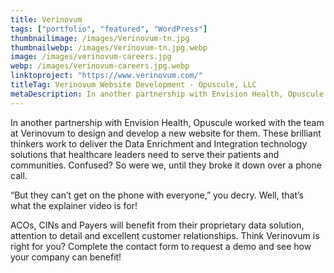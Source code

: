 ```yaml
---
title: Verinovum
tags: ["portfolio", "featured", "WordPress"]
thumbnailimage: /images/Verinovum-tn.jpg
thumbnailwebp: /images/Verinovum-tn.jpg.webp
image: /images/verinovum-careers.jpg
webp: /images/verinovum-careers.jpg.webp
linktoproject: "https://www.verinovum.com/"
titleTag: Verinovum Website Development - Opuscule, LLC
metaDescription: In another partnership with Envision Health, Opuscule worked with the team at Verinovum to design and develop a new website for them.
---
```


In another partnership with Envision Health, Opuscule worked with the team at Verinovum to design and develop a new website for them. These brilliant thinkers work to deliver the Data Enrichment and Integration technology solutions that healthcare leaders need to serve their patients and communities. Confused? So were we, until they broke it down over a phone call.

“But they can’t get on the phone with everyone,” you decry. Well, that’s what the explainer video is for!

ACOs, CINs and Payers will benefit from their proprietary data solution, attention to detail and excellent customer relationships. Think Verinovum is right for you? Complete the contact form to request a demo and see how your company can benefit!